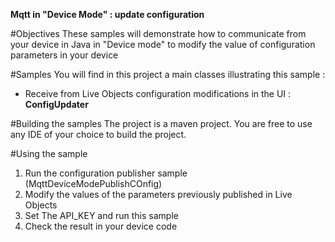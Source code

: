 **Mqtt in "Device Mode" : update configuration**

#Objectives
These samples will demonstrate how to communicate from your device in Java in "Device mode" to modify the value of configuration parameters in your device


#Samples
You will find in this project a main classes illustrating this sample :

- Receive from Live Objects configuration modifications in the UI : **ConfigUpdater**


#Building the samples
The project is a maven project. You are free to use any IDE of your choice to build the project.


#Using the sample

1. Run the configuration publisher sample (MqttDeviceModePublishCOnfig)
2. Modify the values of the parameters previously published in Live Objects
3. Set The API_KEY and run this sample
4. Check the result in your device code
